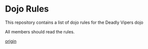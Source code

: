 Dojo Rules
==========

This repository contains a list of dojo rules for the Deadly Vipers dojo

All members should read the rules.

[origin](https://github.com/deadlyvipers)

